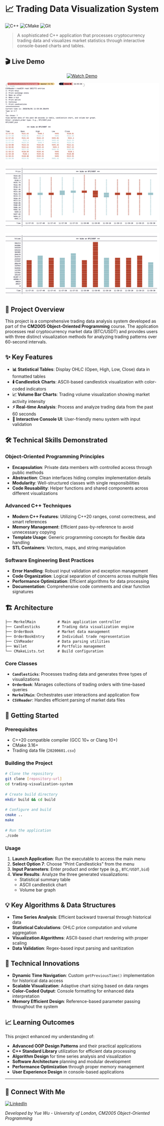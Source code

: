 # 📈 Trading Data Visualization System

![C++](https://img.shields.io/badge/c++-%2300599C.svg?style=for-the-badge&logo=c%2B%2B&logoColor=white)
![CMake](https://img.shields.io/badge/CMake-%23008FBA.svg?style=for-the-badge&logo=cmake&logoColor=white)
![Git](https://img.shields.io/badge/git-%23F05033.svg?style=for-the-badge&logo=git&logoColor=white)

> A sophisticated C++ application that processes cryptocurrency trading data and visualizes market statistics through interactive console-based charts and tables.

## 🎬 Live Demo

<div align="center">

[![Watch Demo](https://img.shields.io/badge/Watch-Demo-red?style=for-the-badge&logo=youtube)](https://www.youtube.com/watch?v=9SWZQrTzp4g&ab_channel=WuYue)

[![Watch Demo](demo/1.png)](https://www.youtube.com/watch?v=9SWZQrTzp4g&ab_channel=WuYue)

[![Watch Demo](demo/2.png)](https://www.youtube.com/watch?v=9SWZQrTzp4g&ab_channel=WuYue)

[![Watch Demo](demo/3.png)](https://www.youtube.com/watch?v=9SWZQrTzp4g&ab_channel=WuYue)

</div>

## 🎯 Project Overview

This project is a comprehensive trading data analysis system developed as part of the **CM2005 Object-Oriented Programming** course. The application processes real cryptocurrency market data (BTC/USDT) and provides users with three distinct visualization methods for analyzing trading patterns over 60-second intervals.

## ✨ Key Features

- **📊 Statistical Tables**: Display OHLC (Open, High, Low, Close) data in formatted tables
- **🕯️ Candlestick Charts**: ASCII-based candlestick visualization with color-coded indicators
- **📈 Volume Bar Charts**: Trading volume visualization showing market activity intensity
- **⚡ Real-time Analysis**: Process and analyze trading data from the past 60 seconds
- **🎨 Interactive Console UI**: User-friendly menu system with input validation

## 🛠️ Technical Skills Demonstrated

### Object-Oriented Programming Principles

- **Encapsulation**: Private data members with controlled access through public methods
- **Abstraction**: Clean interfaces hiding complex implementation details
- **Modularity**: Well-structured classes with single responsibilities
- **Code Reusability**: Helper functions and shared components across different visualizations

### Advanced C++ Techniques

- **Modern C++ Features**: Utilizing C++20 ranges, const correctness, and smart references
- **Memory Management**: Efficient pass-by-reference to avoid unnecessary copying
- **Template Usage**: Generic programming concepts for flexible data handling
- **STL Containers**: Vectors, maps, and string manipulation

### Software Engineering Best Practices

- **Error Handling**: Robust input validation and exception management
- **Code Organization**: Logical separation of concerns across multiple files
- **Performance Optimization**: Efficient algorithms for data processing
- **Documentation**: Comprehensive code comments and clear function signatures

## 🏗️ Architecture

```
├── MerkelMain          # Main application controller
├── Candlesticks        # Trading data visualization engine
├── OrderBook           # Market data management
├── OrderBookEntry      # Individual trade representation
├── CSVReader           # Data parsing utilities
├── Wallet              # Portfolio management
└── CMakeLists.txt      # Build configuration
```

### Core Classes

- **`Candlesticks`**: Processes trading data and generates three types of visualizations
- **`OrderBook`**: Manages collections of trading orders with time-based queries
- **`MerkelMain`**: Orchestrates user interactions and application flow
- **`CSVReader`**: Handles efficient parsing of market data files

## 🚀 Getting Started

### Prerequisites

- C++20 compatible compiler (GCC 10+ or Clang 10+)
- CMake 3.16+
- Trading data file (`20200601.csv`)

### Building the Project

```bash
# Clone the repository
git clone [repository-url]
cd trading-visualization-system

# Create build directory
mkdir build && cd build

# Configure and build
cmake ..
make

# Run the application
./code
```

### Usage

1. **Launch Application**: Run the executable to access the main menu
2. **Select Option 7**: Choose "Print Candlesticks" from the menu
3. **Input Parameters**: Enter product and order type (e.g., `BTC/USDT,bid`)
4. **View Results**: Analyze the three generated visualizations:
   - Statistical summary table
   - ASCII candlestick chart
   - Volume bar graph

## 💡 Key Algorithms & Data Structures

- **Time Series Analysis**: Efficient backward traversal through historical data
- **Statistical Calculations**: OHLC price computation and volume aggregation
- **Visualization Algorithms**: ASCII-based chart rendering with proper scaling
- **Data Validation**: Regex-based input parsing and sanitization

## 🔧 Technical Innovations

- **Dynamic Time Navigation**: Custom `getPreviousTime()` implementation for historical data access
- **Scalable Visualization**: Adaptive chart sizing based on data ranges
- **Color-Coded Output**: Console formatting for enhanced data interpretation
- **Memory Efficient Design**: Reference-based parameter passing throughout the system

## 📈 Learning Outcomes

This project enhanced my understanding of:

- **Advanced OOP Design Patterns** and their practical applications
- **C++ Standard Library** utilization for efficient data processing
- **Algorithm Design** for time series analysis and visualization
- **Software Architecture** planning and modular development
- **Performance Optimization** through proper memory management
- **User Experience Design** in console-based applications

---

## 🤝 Connect With Me

[![LinkedIn](https://img.shields.io/badge/LinkedIn-%230077B5.svg?style=for-the-badge&logo=linkedin&logoColor=white)](https://www.linkedin.com/in/yuewuxd/)

_Developed by Yue Wu - University of London, CM2005 Object-Oriented Programming_
